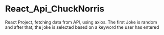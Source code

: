 # React_Api_ChuckNorris
React Project, fetching data from API, using axios. The first Joke is random and after that, the joke is selected based on a keyword the user has entered
